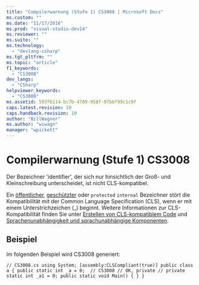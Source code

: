 ```yaml
---
title: "Compilerwarnung (Stufe 1) CS3008 | Microsoft Docs"
ms.custom: ""
ms.date: "11/17/2016"
ms.prod: "visual-studio-dev14"
ms.reviewer: ""
ms.suite: ""
ms.technology: 
  - "devlang-csharp"
ms.tgt_pltfrm: ""
ms.topic: "article"
f1_keywords: 
  - "CS3008"
dev_langs: 
  - "CSharp"
helpviewer_keywords: 
  - "CS3008"
ms.assetid: 593f6114-bc7b-4789-958f-97bbf99c1c9f
caps.latest.revision: 10
caps.handback.revision: 10
author: "BillWagner"
ms.author: "wiwagn"
manager: "wpickett"
---
```

# Compilerwarnung (Stufe 1) CS3008
Der Bezeichner 'identifier', der sich nur hinsichtlich der Groß\- und Kleinschreibung unterscheidet, ist nicht CLS\-kompatibel.  
  
 Ein [öffentlicher](../../csharp/language-reference/keywords/public.md), [geschützter](../../csharp/language-reference/keywords/protected.md) oder `protected` `internal` Bezeichner stört die Kompatibilität mit der Common Language Specification \(CLS\), wenn er mit einem Unterstrichzeichen \(\_\) beginnt. Weitere Informationen zur CLS\-Kompatibilität finden Sie unter [Erstellen von CLS\-kompatiblem Code](http://msdn.microsoft.com/de-de/4c705105-69a2-4e5e-b24e-0633bc32c7f3) und [Sprachenunabhängigkeit und sprachunabhängige Komponenten](../Topic/Language%20Independence%20and%20Language-Independent%20Components.md).  
  
## Beispiel  
 Im folgenden Beispiel wird CS3008 generiert:  
  
```  
// CS3008.cs using System; [assembly:CLSCompliant(true)] public class a { public static int _a = 0;  // CS3008 // OK, private // private static int _a1 = 0; public static void Main() { } }  
```